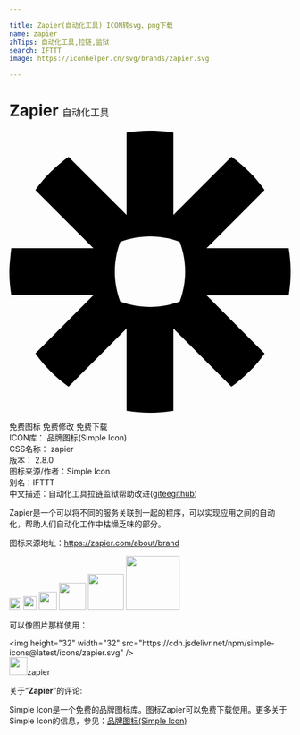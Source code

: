 ```yaml
---

title: Zapier(自动化工具) ICON转svg、png下载
name: zapier
zhTips: 自动化工具,拉链,监狱
search: IFTTT
image: https://iconhelper.cn/svg/brands/zapier.svg

---
```


# Zapier  <small style="font-size: 60%;font-weight: 100">自动化工具</small>

<div id="svg" class="svg-wrap">
<svg role="img" viewBox="0 0 24 24" xmlns="http://www.w3.org/2000/svg"><title>Zapier icon</title><path d="M15 12.004c0 .893-.165 1.746-.461 2.535-.787.297-1.643.461-2.535.461h-.009c-.893 0-1.745-.165-2.534-.461C9.164 13.75 9 12.896 9 12.004v-.009c0-.893.164-1.745.461-2.534C10.25 9.164 11.103 9 11.995 9h.009c.893 0 1.748.164 2.535.462.297.788.461 1.641.461 2.535v.007zM23.835 10H16.83l4.948-4.952c-.39-.548-.82-1.06-1.295-1.533-.473-.474-.985-.907-1.53-1.296l-4.954 4.949V.165C13.35.061 12.686 0 12.004 0h-.01c-.68 0-1.346.061-1.995.165V7.17l-4.95-4.949c-.549.386-1.06.821-1.534 1.294-.474.474-.908.987-1.296 1.533L7.168 10H.165S0 11.316 0 11.995v.009c0 .68.061 1.348.165 1.995H7.17l-4.949 4.952c.777 1.096 1.733 2.051 2.827 2.83L10 16.831v7.004c.648.105 1.313.165 1.991.165h.017c.679 0 1.344-.06 1.991-.165v-7.004l4.952 4.95c.548-.375 1.06-.812 1.529-1.29h.005c.473-.465.906-.976 1.296-1.531l-4.95-4.949h7.004c.105-.645.165-1.304.165-1.98V12c0-.678-.06-1.343-.165-1.99"/></svg>
</div>
<detail full-name='zapier'></detail>

<div class="detail-page">
<p>
<span><span class="badge-success badge">免费图标</span> <span class="badge-success badge">免费修改</span>  <span class="badge-success badge">免费下载</span> </span>
<br/>
<span>
ICON库：
<span class="badge-secondary badge">品牌图标(Simple Icon)</span> 
</span>
<br/>
<span>
CSS名称：
<span class="badge-secondary badge">zapier</span> 
</span>

<br/>
<span>
版本：
<span class="badge-secondary badge">2.8.0</span> 
</span>
<br/>
<span>图标来源/作者：<span class="badge-light badge">Simple Icon</span></span> 
<br/>
<span>别名：<span class="badge-light badge">IFTTT</span></span><br/><span class="zh-detail">中文描述：<span class="badge-primary badge">自动化工具</span><span class="badge-primary badge">拉链</span><span class="badge-primary badge">监狱</span><span class="help-link"><span>帮助改进</span>(<a href="https://gitee.com/liuwave/icon-helper/edit/master/json/brands/zapier.json" target="_blank" rel="noopener noreferrer">gitee</a><a href="https://github.com/liuwave/icon-helper/edit/master/json/brands/zapier.json" target="_blank" rel="noopener noreferrer">github</a></span>)</span><br/>
</p>
</div><div class="description description alert alert-light"><p>Zapier是一个可以将不同的服务关联到一起的程序，可以实现应用之间的自动化，帮助人们自动化工作中枯燥乏味的部分。</p><p>图标来源地址：<a href="https://zapier.com/about/brand" target="_blank" rel="noopener noreferrer">https://zapier.com/about/brand</a></p></div>
<div class="alert alert-dark">
<img height="21" width="21" src="https://cdn.jsdelivr.net/npm/simple-icons@latest/icons/zapier.svg" />
<img height="24" width="24" src="https://cdn.jsdelivr.net/npm/simple-icons@latest/icons/zapier.svg" />
<img height="32" width="32" src="https://cdn.jsdelivr.net/npm/simple-icons@latest/icons/zapier.svg" />
<img height="48" width="48" src="https://cdn.jsdelivr.net/npm/simple-icons@latest/icons/zapier.svg" />
<img height="64" width="64" src="https://cdn.jsdelivr.net/npm/simple-icons@latest/icons/zapier.svg" />
<img height="96" width="96" src="https://cdn.jsdelivr.net/npm/simple-icons@latest/icons/zapier.svg" />

</div>
<div>
  <p>可以像图片那样使用：    
  </p>
  <div class="alert alert-primary" style="font-size: 14px">
    &lt;img height="32" width="32" src="https://cdn.jsdelivr.net/npm/simple-icons@latest/icons/zapier.svg" /&gt;
    <copy-btn content='<img height="32" width="32" src="https://cdn.jsdelivr.net/npm/simple-icons@latest/icons/zapier.svg" />'></copy-btn>
  </div>
  <div class="alert alert-secondary">
    <img height="32" width="32" src="https://cdn.jsdelivr.net/npm/simple-icons@latest/icons/zapier.svg" />zapier
    <copy-btn content="zapier" btn-title="复制图标名称"></copy-btn>
  </div>
</div>
<div class="icon-detail__container">
<p>关于“<b>Zapier</b>”的评论:</p>
</div>
<Vssue title="关于“Zapier”的评论" />
<div><p>Simple Icon是一个免费的品牌图标库。图标Zapier可以免费下载使用。更多关于  Simple Icon的信息，参见：<a target="_blank" href="https://iconhelper.cn/brands.html">品牌图标(Simple Icon)</a>
</p></div>
